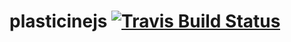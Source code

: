 # plasticinejs [![Travis Build Status][travis-img]][travis]
[travis-img]:   https://travis-ci.org/plasticinejs/plasticine.js.svg
[travis]:       https://travis-ci.org/plasticinejs/plasticine.js
